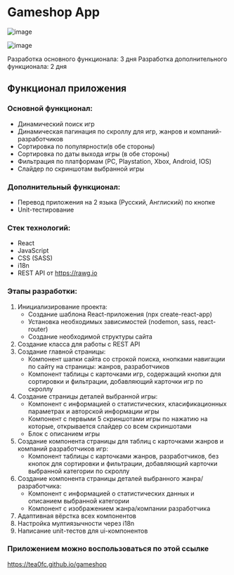 # Gameshop App
![image](https://github.com/Everame/gameshop/assets/28521346/840b206e-2a4b-44e3-95d4-0354817c179f)

![image](https://github.com/Everame/gameshop/assets/28521346/ab9e1af4-9a46-40d2-99d6-b37dc9ec897c)

Разработка основного функционала: 3 дня
Разработка дополнительного функционала: 2 дня 

## Функционал приложения

### Основной функционал:

- Динамический поиск игр
- Динамическая пагинация по скроллу для игр, жанров и компаний-разработчиков
- Сортировка по популярности(в обе стороны)
- Сортировка по даты выхода игры (в обе стороны)
- Фильтрация по платформам (PC, Playstation, Xbox, Android, IOS)
- Слайдер по скриншотам выбранной игры

### Дополнительный функционал:

- Перевод приложения на 2 языка (Русский, Англиский) по кнопке
- Unit-тестирование

### Стек технологий:

- React
- JavaScript
- CSS (SASS)
- i18n
- REST API от https://rawg.io

### Этапы разработки:

1. Инициализирование проекта:
   - Создание шаблона React-приложения (npx create-react-app)
   - Установка необходимых зависимостей (nodemon, sass, react-router)
   - Создание необходимой структуры сайта
2. Создание класса для работы с REST API
3. Создание главной страницы:
   - Компонент шапки сайта со строкой поиска, кнопками навигации по сайту на страницы: жанров, разработчиков
   - Компонент таблицы с карточками игр, содержащий кнопки для сортировки и фильтрации, добавляющий карточки игр по скроллу
4. Создание страницы деталей выбранной игры:
   - Компонент с информацией о статистических, класификационных параметрах и авторской информации игры
   - Компонент с первыми 5 скриншотами игры по нажатию на которые, открывается слайдер со всем скриншотами
   - Блок с описанием игры
5. Создание компонента страницы для таблиц с карточками жанров и компаний разработчиков игр:
   - Компонент таблицы с карточками жанров, разработчиков, без кнопок для сортировки и фильтрации, добавляющий карточки выбранной категории по скроллу
6. Создание компонента страницы деталей выбранного жанра/разработчика:
   - Компонент с информацией о статистических данных и описанием выбранной категории
   - Компонент с изображением жанра/компании разработчика
7. Адаптивная вёрстка всех компонентов
8. Настройка мултиязычности через i18n
9. Написание unit-тестов для ui-компонентов

### Приложением можно воспользоваться по этой ссылке

https://tea0fc.github.io/gameshop
